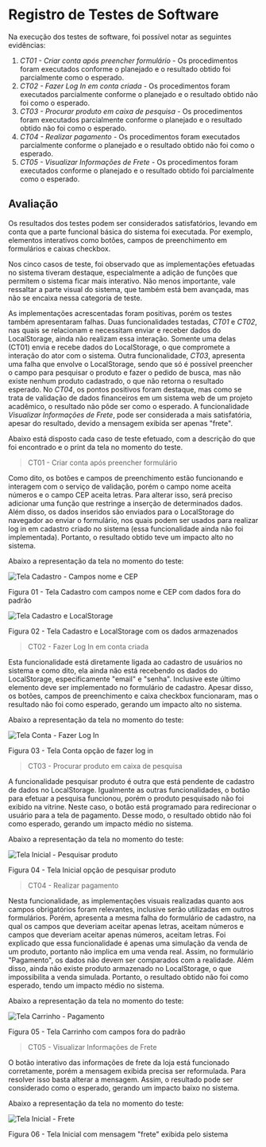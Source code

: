 # Registro de Testes de Software

Na execução dos testes de software, foi possível notar as seguintes evidências:

1. *CT01 - Criar conta após preencher formulário* - Os procedimentos foram executados conforme o planejado e o resultado obtido foi parcialmente como o esperado.
2. *CT02 - Fazer Log In em conta criada* - Os procedimentos foram executados parcialmente conforme o planejado e o resultado obtido não foi como o esperado.
3. *CT03 - Procurar produto em caixa de pesquisa* - Os procedimentos foram executados parcialmente conforme o planejado e o resultado obtido não foi como o esperado.
4. *CT04 - Realizar pagamento* - Os procedimentos foram executados parcialmente conforme o planejado e o resultado obtido não foi como o esperado.
5. *CT05 - Visualizar Informações de Frete* - Os procedimentos foram executados conforme o planejado e o resultado obtido foi parcialmente como o esperado.

## Avaliação

Os resultados dos testes podem ser considerados satisfatórios, levando em conta que a parte funcional básica do sistema foi executada. Por exemplo, elementos interativos como botões, campos de preenchimento em formulários e caixas checkbox.

Nos cinco casos de teste, foi observado que as implementações efetuadas no sistema tiveram destaque, especialmente a adição de funções que permitem o sistema ficar mais interativo. Não menos importante, vale ressaltar a parte visual do sistema, que também está bem avançada, mas não se encaixa nessa categoria de teste.

As implementações acrescentadas foram positivas, porém os testes também apresentaram falhas. Duas funcionalidades testadas, *CT01* e *CT02*, nas quais se relacionam e necessitam enviar e receber dados do LocalStorage, ainda não realizam essa interação. Somente uma delas (CT01) envia e recebe dados do LocalStorage, o que compromete a interação do ator com o sistema. Outra funcionalidade, *CT03*, apresenta uma falha que envolve o LocalStorage, sendo que só é possível preencher o campo para pesquisar o produto e fazer o pedido de busca, mas não existe nenhum produto cadastrado, o que não retorna o resultado esperado. No *CT04*, os pontos positivos foram destaque, mas como se trata de validação de dados financeiros em um sistema web de um projeto acadêmico, o resultado não pôde ser como o esperado. A funcionalidade *Visualizar Informações de Frete*, pode ser considerada a mais satisfatória, apesar do resultado, devido a mensagem exibida ser apenas "frete".

Abaixo está disposto cada caso de teste efetuado, com a descrição do que foi encontrado e o print da tela no momento do teste.

> CT01 - Criar conta após preencher formulário

Como dito, os botões e campos de preenchimento estão funcionando e interagem com o serviço de validação, porém o campo nome aceita números e o campo CEP aceita letras. Para alterar isso, será preciso adicionar uma função que restringe a inserção de determinados dados. Além disso, os dados inseridos são enviados para o LocalStorage do navegador ao enviar o formulário, nos quais podem ser usados para realizar log in em cadastro criado no sistema (essa funcionalidade ainda não foi implementada). Portanto, o resultado obtido teve um impacto alto no sistema. 

Abaixo a representação da tela no momento do teste:

![Tela Cadastro - Campos nome e CEP](img/print-cadastro-falha.png)

Figura 01 - Tela Cadastro com campos nome e CEP com dados fora do padrão

![Tela Cadastro e LocalStorage](img/print-cadastro-localstorage.PNG)

Figura 02 - Tela Cadastro e LocalStorage com os dados armazenados

> CT02 - Fazer Log In em conta criada

Esta funcionalidade está diretamente ligada ao cadastro de usuários no sistema e como dito, ela ainda não está recebendo os dados do LocalStorage, especificamente "email" e "senha". Inclusive este último elemento deve ser implementado no formulário de cadastro. Apesar disso, os botões, campos de preenchimento e caixa checkbox funcionaram, mas o resultado não foi como esperado, gerando um impacto alto no sistema.

Abaixo a representação da tela no momento do teste:

![Tela Conta - Fazer Log In](img/print-conta-falha.png)

Figura 03 - Tela Conta opção de fazer log in

> CT03 - Procurar produto em caixa de pesquisa

A funcionalidade pesquisar produto é outra que está pendente de cadastro de dados no LocalStorage. Igualmente as outras funcionalidades, o botão para efetuar a pesquisa funcionou, porém o produto pesquisado não foi exibido na vitrine. Neste caso, o botão está programado para redirecionar o usuário para a tela de pagamento. Desse modo, o resultado obtido não foi como esperado, gerando um impacto médio no sistema.

Abaixo a representação da tela no momento do teste:

![Tela Inicial - Pesquisar produto](img/print-pesquisar-localstorage.png)

Figura 04 - Tela Inicial opção de pesquisar produto

> CT04 - Realizar pagamento

Nesta funcionalidade, as implementações visuais realizadas quanto aos campos obrigatórios foram relevantes, inclusive serão utilizadas em outros formulários. Porém, apresenta a mesma falha do formulário de cadastro, na qual os campos que deveriam aceitar apenas letras, aceitam números e campos que deveriam aceitar apenas números, aceitam letras. Foi explicado que essa funcionalidade é apenas uma simulação da venda de um produto, portanto não implica em uma venda real. Assim, no formulário "Pagamento", os dados não devem ser comparados com a realidade. Além disso, ainda não existe produto armazenado no LocalStorage, o que impossibilita a venda simulada. Portanto, o resultado obtido não foi como esperado, tendo um impacto médio no sistema.

Abaixo a representação da tela no momento do teste:

![Tela Carrinho - Pagamento](img/print-pagamento-falha.png)

Figura 05 - Tela Carrinho com campos fora do padrão

> CT05 - Visualizar Informações de Frete

O botão interativo das informações de frete da loja está funcionado corretamente, porém a mensagem exibida precisa ser reformulada. Para resolver isso basta alterar a mensagem. Assim, o resultado pode ser considerado como o esperado, gerando um impacto baixo no sistema.

Abaixo a representação da tela no momento do teste:

![Tela Inicial - Frete](img/print-frete-falha.PNG)

Figura 06 - Tela Inicial com mensagem "frete" exibida pelo sistema
